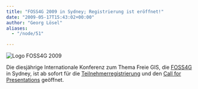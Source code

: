 ```yaml
---
title: "FOSS4G 2009 in Sydney; Registrierung ist eröffnet!"
date: "2009-05-17T15:43:02+00:00"
author: "Georg Lösel"
aliases:
  - "/node/51"

---
```


<p><img alt="Logo FOSS4G 2009" src="https://2009.foss4g.org/images/logo.gif" /></p>
<p>Die diesjährige Internationale Konferenz zum Thema Freie GIS, die <a href="https://2009.foss4g.org/">FOSS4G</a> in Sydney, ist ab sofort für die <a href="https://2009.foss4g.org/registration">Teilnehmerregistrierung</a> und den <a href="https://2009.foss4g.org/presentations">Call for Presentations</a> geöffnet.</p>
